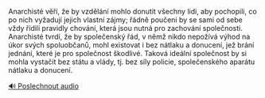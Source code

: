 
Anarchisté věří, že by vzdělání mohlo donutit všechny lidi, aby pochopili, co po nich vyžadují jejich vlastní zájmy; řádně poučeni by se sami od sebe vždy řídili pravidly chování, která jsou nutná pro zachování společnosti. Anarchisté tvrdí, že by společenský řád, v němž nikdo nepožívá výhod na úkor svých spoluobčanů, mohl existovat i bez nátlaku a donucení, jež brání jednání, které je pro společnost škodlivé. Taková ideální společnost by si mohla vystačit bez státu a vlády, tj. bez síly policie, společenského aparátu nátlaku a donucení.

[🔊 Poslechnout audio](/data/7-paragraphs/audio/chapter_35/para_007-Anarchist-v-e-by-vzdln-mohlo-donutit-vec.mp3)
